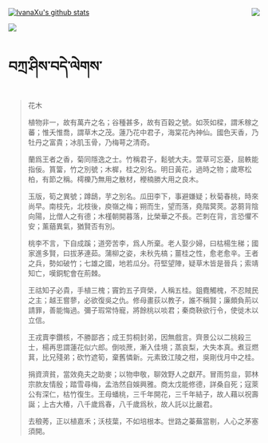 [![IvanaXu's github stats](https://github-readme-stats.vercel.app/api?username=IvanaXu&show_icons=true&theme=vue-dark)](https://github.com/anuraghazra/github-readme-stats)
<img align="right" src="https://github-readme-stats.vercel.app/api/top-langs/?username=IvanaXu&langs_count=3&theme=graywhite" />

[![](https://github-readme-stats.vercel.app/api/wakatime?username=IvanaXu&layout=compact&langs_count=6&hide_title=True&theme=vue-dark)](https://github.com/IvanaXu)
# བཀྲ་ཤིས་བདེ་ལེགས་
> 花木
> 
> 植物非一，故有萬卉之名；谷種甚多，故有百穀之號。如茨如樑，謂禾稼之蕃；惟夭惟喬，謂草木之茂。蓮乃花中君子，海棠花內神仙。國色天香，乃牡丹之富貴；冰肌玉骨，乃梅萼之清奇。
> 
> 蘭爲王者之香，菊同隱逸之士。竹稱君子，鬆號大夫。萱草可忘憂，屈軼能指佞。篔簹，竹之別號；木樨，桂之別名。明日黃花，過時之物；歲寒松柏，有節之稱。樗櫟乃無用之散材，楩楠勝大用之良木。
> 
> 玉版，筍之異號；蹲鴟，芋之別名。瓜田李下，事避嫌疑；秋菊春桃，時來尚早。南枝先，北枝後，庾嶺之梅；朔而生，望而落，堯階蓂莢。苾蒭背陰向陽，比僧人之有德；木槿朝開暮落，比榮華之不長。芒刺在背，言恐懼不安；薰蕕異氣，猶賢否有別。
> 
> 桃李不言，下自成蹊；道旁苦李，爲人所棄。老人娶少婦，曰枯楊生稊；國家進多賢，曰拔茅連茹。蒲柳之姿，未秋先槁；薑桂之性，愈老愈辛。王者之兵，勢如破竹；七雄之國，地若瓜分。苻堅望陣，疑草木皆是晉兵；索靖知亡，嘆銅駝會在荊棘。
> 
> 王祜知子必貴，手植三槐；竇鈞五子齊榮，人稱五桂。鉏麑觸槐，不忍賊民之主；越王嘗蓼，必欲復吳之仇。修母畫荻以教子，誰不稱賢；廉頗負荊以請罪，善能悔過。彌子瑕常恃寵，將餘桃以啖君；秦商鞅欲行令，使徙木以立信。
> 
> 王戎賣李鑽核，不勝鄙吝；成王剪桐封弟，因無戲言。齊景公以二桃殺三士，楊再思謂蓮花似六郎。倒啖蔗，漸入佳境；蒸哀梨，大失本真。煮豆燃萁，比兄殘弟；砍竹遮筍，棄舊憐新。元素致江陵之柑，吳剛伐月中之桂。
> 
> 捐資濟貧，當效堯夫之助麥；以物申敬，聊效野人之獻芹。冒雨剪韭，郭林宗款友情殷；踏雪尋梅，孟浩然自娛興雅。商太戊能修德，詳桑自死；寇萊公有深仁，枯竹復生。王母蟠桃，三千年開花，三千年結子，故人藉以祝壽誕；上古大椿，八千歲爲春，八千歲爲秋，故人託以比嚴君。
> 
> 去稂莠，正以植嘉禾；沃枝葉，不如培根本。世路之蓁蕪當剔，人心之茅塞須開。
>